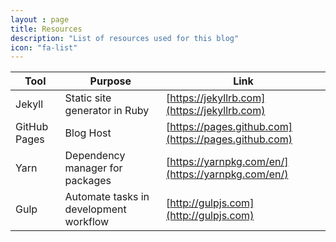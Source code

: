 ```yaml
---
layout : page
title: Resources
description: "List of resources used for this blog"
icon: "fa-list"
---
```



| Tool          | Purpose                       | Link                                          |
| ------------- |-------------                  | ----------------------------------------------|
| Jekyll        | Static site generator in Ruby | [https://jekyllrb.com](https://jekyllrb.com)  |
| GitHub Pages  | Blog Host                     | [https://pages.github.com](https://pages.github.com) |
| Yarn          | Dependency manager for packages | [https://yarnpkg.com/en/](https://yarnpkg.com/en/)
| Gulp          | Automate tasks in development workflow  | [http://gulpjs.com](http://gulpjs.com)     


